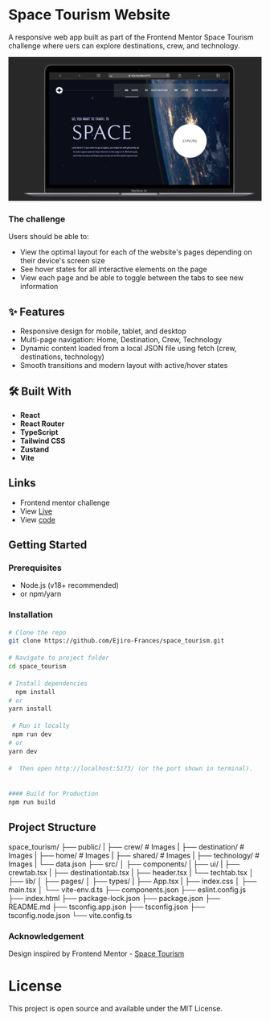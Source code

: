 # Space Tourism Website

A responsive web app built as part of the Frontend Mentor Space Tourism challenge where uers can explore destinations, crew, and technology.

![](./public/screenshot.png)

### The challenge

Users should be able to:

- View the optimal layout for each of the website's pages depending on their device's screen size
- See hover states for all interactive elements on the page
- View each page and be able to toggle between the tabs to see new information

## ✨ Features

- Responsive design for mobile, tablet, and desktop
- Multi-page navigation: Home, Destination, Crew, Technology
- Dynamic content loaded from a local JSON file using fetch (crew, destinations, technology)
- Smooth transitions and modern layout with active/hover states

## 🛠️ Built With

- **React**
- **React Router**
- **TypeScript**
- **Tailwind CSS**
- **Zustand**
- **Vite**

## Links

- Frontend mentor challenge
- View [Live](https://space-tour-pi.vercel.app/)
- View [code](https://github.com/Ejiro-Frances/space_tourism.git)

## Getting Started

### Prerequisites

- Node.js (v18+ recommended)
- or npm/yarn

### Installation

```bash
# Clone the repo
git clone https://github.com/Ejiro-Frances/space_tourism.git

# Navigate to project folder
cd space_tourism

# Install dependencies
  npm install
# or
yarn install

 # Run it locally
 npm run dev
# or
yarn dev

#  Then open http://localhost:5173/ (or the port shown in terminal).


#### Build for Production
npm run build

```

## Project Structure

space_tourism/
├── public/
| ├── crew/ # Images
| ├── destination/ # Images
| ├── home/ # Images
| ├── shared/ # Images
| ├── technology/ # Images
| └── data.json
├── src/
│ ├── components/
| ├── ui/
| ├── crewtab.tsx
| ├── destinationtab.tsx
| ├── header.tsx
| └── techtab.tsx
│ ├── lib/
│ ├── pages/
│ ├── types/
| ├── App.tsx
| ├── index.css
│ ├── main.tsx
│ └── vite-env.d.ts
├── components.json
├── eslint.config.js
├── index.html
├── package-lock.json
├── package.json
├── README.md
├── tsconfig.app.json
├── tsconfig.json
├── tsconfig.node.json
└── vite.config.ts

### Acknowledgement

Design inspired by Frontend Mentor - [Space Tourism](https://www.frontendmentor.io/challenges/space-tourism-multipage-website-gRWj1URZ3)

# License

This project is open source and available under the MIT License.
